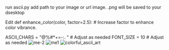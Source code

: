 run ascii.py add path to your image or url image. .png will be saved to your dsesktop

Edit def enhance_color(color, factor=2.5):  # Increase factor to enhance color vibrance.

ASCII_CHARS = "@%#*+=-:. " # Adjust as needed
FONT_SIZE = 10  # Adjust as needed
![me-2](https://github.com/TheLineGroup/ascii-art/assets/37847231/fdcd1a37-b598-44b1-9ff1-6f6adc257145)
![me1](https://github.com/TheLineGroup/ascii-art/assets/37847231/89e8e240-e18d-41e7-92f3-c18f2094d1cc)
![colorful_ascii_art](https://github.com/TheLineGroup/ascii-art/assets/37847231/307cdf82-0a79-48f7-a92a-4e59e7f0fba1)
